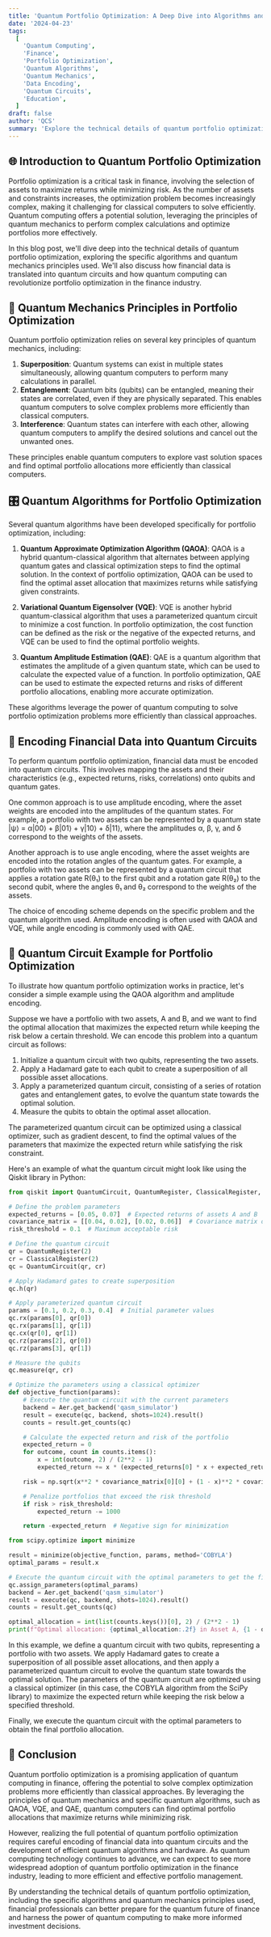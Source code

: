 ```yaml
---
title: 'Quantum Portfolio Optimization: A Deep Dive into Algorithms and Data Encoding'
date: '2024-04-23'
tags:
  [
    'Quantum Computing',
    'Finance',
    'Portfolio Optimization',
    'Quantum Algorithms',
    'Quantum Mechanics',
    'Data Encoding',
    'Quantum Circuits',
    'Education',
  ]
draft: false
author: 'QCS'
summary: 'Explore the technical details of quantum portfolio optimization, including the specific algorithms and quantum mechanics principles used. Learn how financial data is translated into quantum circuits and how quantum computing can revolutionize portfolio optimization in the finance industry.'
---
```


## 🌐 Introduction to Quantum Portfolio Optimization

Portfolio optimization is a critical task in finance, involving the selection of assets to maximize returns while minimizing risk. As the number of assets and constraints increases, the optimization problem becomes increasingly complex, making it challenging for classical computers to solve efficiently. Quantum computing offers a potential solution, leveraging the principles of quantum mechanics to perform complex calculations and optimize portfolios more effectively.

In this blog post, we'll dive deep into the technical details of quantum portfolio optimization, exploring the specific algorithms and quantum mechanics principles used. We'll also discuss how financial data is translated into quantum circuits and how quantum computing can revolutionize portfolio optimization in the finance industry.

## 🔢 Quantum Mechanics Principles in Portfolio Optimization

Quantum portfolio optimization relies on several key principles of quantum mechanics, including:

1. **Superposition**: Quantum systems can exist in multiple states simultaneously, allowing quantum computers to perform many calculations in parallel.
2. **Entanglement**: Quantum bits (qubits) can be entangled, meaning their states are correlated, even if they are physically separated. This enables quantum computers to solve complex problems more efficiently than classical computers.
3. **Interference**: Quantum states can interfere with each other, allowing quantum computers to amplify the desired solutions and cancel out the unwanted ones.

These principles enable quantum computers to explore vast solution spaces and find optimal portfolio allocations more efficiently than classical computers.

## 🎛️ Quantum Algorithms for Portfolio Optimization

Several quantum algorithms have been developed specifically for portfolio optimization, including:

1. **Quantum Approximate Optimization Algorithm (QAOA)**: QAOA is a hybrid quantum-classical algorithm that alternates between applying quantum gates and classical optimization steps to find the optimal solution. In the context of portfolio optimization, QAOA can be used to find the optimal asset allocation that maximizes returns while satisfying given constraints.

2. **Variational Quantum Eigensolver (VQE)**: VQE is another hybrid quantum-classical algorithm that uses a parameterized quantum circuit to minimize a cost function. In portfolio optimization, the cost function can be defined as the risk or the negative of the expected returns, and VQE can be used to find the optimal portfolio weights.

3. **Quantum Amplitude Estimation (QAE)**: QAE is a quantum algorithm that estimates the amplitude of a given quantum state, which can be used to calculate the expected value of a function. In portfolio optimization, QAE can be used to estimate the expected returns and risks of different portfolio allocations, enabling more accurate optimization.

These algorithms leverage the power of quantum computing to solve portfolio optimization problems more efficiently than classical approaches.

## 💾 Encoding Financial Data into Quantum Circuits

To perform quantum portfolio optimization, financial data must be encoded into quantum circuits. This involves mapping the assets and their characteristics (e.g., expected returns, risks, correlations) onto qubits and quantum gates.

One common approach is to use amplitude encoding, where the asset weights are encoded into the amplitudes of the quantum states. For example, a portfolio with two assets can be represented by a quantum state |ψ⟩ = α|00⟩ + β|01⟩ + γ|10⟩ + δ|11⟩, where the amplitudes α, β, γ, and δ correspond to the weights of the assets.

Another approach is to use angle encoding, where the asset weights are encoded into the rotation angles of the quantum gates. For example, a portfolio with two assets can be represented by a quantum circuit that applies a rotation gate R(θ₁) to the first qubit and a rotation gate R(θ₂) to the second qubit, where the angles θ₁ and θ₂ correspond to the weights of the assets.

The choice of encoding scheme depends on the specific problem and the quantum algorithm used. Amplitude encoding is often used with QAOA and VQE, while angle encoding is commonly used with QAE.

## 🚀 Quantum Circuit Example for Portfolio Optimization

To illustrate how quantum portfolio optimization works in practice, let's consider a simple example using the QAOA algorithm and amplitude encoding.

Suppose we have a portfolio with two assets, A and B, and we want to find the optimal allocation that maximizes the expected return while keeping the risk below a certain threshold. We can encode this problem into a quantum circuit as follows:

1. Initialize a quantum circuit with two qubits, representing the two assets.
2. Apply a Hadamard gate to each qubit to create a superposition of all possible asset allocations.
3. Apply a parameterized quantum circuit, consisting of a series of rotation gates and entanglement gates, to evolve the quantum state towards the optimal solution.
4. Measure the qubits to obtain the optimal asset allocation.

The parameterized quantum circuit can be optimized using a classical optimizer, such as gradient descent, to find the optimal values of the parameters that maximize the expected return while satisfying the risk constraint.

Here's an example of what the quantum circuit might look like using the Qiskit library in Python:

```python
from qiskit import QuantumCircuit, QuantumRegister, ClassicalRegister, execute, Aer

# Define the problem parameters
expected_returns = [0.05, 0.07]  # Expected returns of assets A and B
covariance_matrix = [[0.04, 0.02], [0.02, 0.06]]  # Covariance matrix of asset returns
risk_threshold = 0.1  # Maximum acceptable risk

# Define the quantum circuit
qr = QuantumRegister(2)
cr = ClassicalRegister(2)
qc = QuantumCircuit(qr, cr)

# Apply Hadamard gates to create superposition
qc.h(qr)

# Apply parameterized quantum circuit
params = [0.1, 0.2, 0.3, 0.4]  # Initial parameter values
qc.rx(params[0], qr[0])
qc.rx(params[1], qr[1])
qc.cx(qr[0], qr[1])
qc.rz(params[2], qr[0])
qc.rz(params[3], qr[1])

# Measure the qubits
qc.measure(qr, cr)

# Optimize the parameters using a classical optimizer
def objective_function(params):
    # Execute the quantum circuit with the current parameters
    backend = Aer.get_backend('qasm_simulator')
    result = execute(qc, backend, shots=1024).result()
    counts = result.get_counts(qc)

    # Calculate the expected return and risk of the portfolio
    expected_return = 0
    for outcome, count in counts.items():
        x = int(outcome, 2) / (2**2 - 1)
        expected_return += x * (expected_returns[0] * x + expected_returns[1] * (1 - x)) * count / 1024

    risk = np.sqrt(x**2 * covariance_matrix[0][0] + (1 - x)**2 * covariance_matrix[1][1] + 2 * x * (1 - x) * covariance_matrix[0][1])

    # Penalize portfolios that exceed the risk threshold
    if risk > risk_threshold:
        expected_return -= 1000

    return -expected_return  # Negative sign for minimization

from scipy.optimize import minimize

result = minimize(objective_function, params, method='COBYLA')
optimal_params = result.x

# Execute the quantum circuit with the optimal parameters to get the final portfolio allocation
qc.assign_parameters(optimal_params)
backend = Aer.get_backend('qasm_simulator')
result = execute(qc, backend, shots=1024).result()
counts = result.get_counts(qc)

optimal_allocation = int(list(counts.keys())[0], 2) / (2**2 - 1)
print(f"Optimal allocation: {optimal_allocation:.2f} in Asset A, {1 - optimal_allocation:.2f} in Asset B")
```

In this example, we define a quantum circuit with two qubits, representing a portfolio with two assets. We apply Hadamard gates to create a superposition of all possible asset allocations, and then apply a parameterized quantum circuit to evolve the quantum state towards the optimal solution. The parameters of the quantum circuit are optimized using a classical optimizer (in this case, the COBYLA algorithm from the SciPy library) to maximize the expected return while keeping the risk below a specified threshold.

Finally, we execute the quantum circuit with the optimal parameters to obtain the final portfolio allocation.

## 🎉 Conclusion

Quantum portfolio optimization is a promising application of quantum computing in finance, offering the potential to solve complex optimization problems more efficiently than classical approaches. By leveraging the principles of quantum mechanics and specific quantum algorithms, such as QAOA, VQE, and QAE, quantum computers can find optimal portfolio allocations that maximize returns while minimizing risk.

However, realizing the full potential of quantum portfolio optimization requires careful encoding of financial data into quantum circuits and the development of efficient quantum algorithms and hardware. As quantum computing technology continues to advance, we can expect to see more widespread adoption of quantum portfolio optimization in the finance industry, leading to more efficient and effective portfolio management.

By understanding the technical details of quantum portfolio optimization, including the specific algorithms and quantum mechanics principles used, financial professionals can better prepare for the quantum future of finance and harness the power of quantum computing to make more informed investment decisions.
